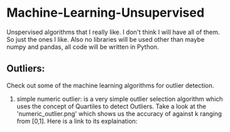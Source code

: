 # Machine-Learning-Unsupervised
Unspervised algorithms that I really like. I don't think I will have all of them. So just the ones I like. Also no libraries will be used other than maybe numpy and pandas, all code will be written in Python.

## Outliers:

Check out some of the machine learning algorithms for outlier detection.

1. simple numeric outlier: is a very simple outlier selection algorithm which uses the concept of Quartiles to detect Outliers. Take a look at the 'numeric_outlier.png' which shows us the accuracy of against k ranging from [0,1].
Here is a link to its explaination: 